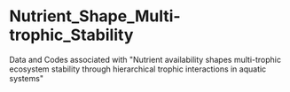# Nutrient_Shape_Multi-trophic_Stability
Data and Codes associated with "Nutrient availability shapes multi-trophic ecosystem stability through hierarchical trophic interactions in aquatic systems"
